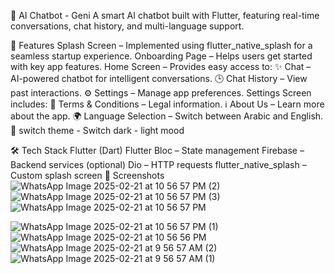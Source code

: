 🚀 AI Chatbot - Geni
A smart AI chatbot built with Flutter, featuring real-time conversations, chat history, and multi-language support.

📱 Features
Splash Screen – Implemented using flutter_native_splash for a seamless startup experience.
Onboarding Page – Helps users get started with key app features.
Home Screen – Provides easy access to:
✨ Chat – AI-powered chatbot for intelligent conversations.
🕒 Chat History – View past interactions.
⚙️ Settings – Manage app preferences.
Settings Screen includes:
📜 Terms & Conditions – Legal information.
ℹ️ About Us – Learn more about the app.
🌍 Language Selection – Switch between Arabic and English.
🌙 switch theme - Switch dark - light mood

🛠️ Tech Stack
Flutter (Dart)
Flutter Bloc – State management
Firebase – Backend services (optional)
Dio – HTTP requests
flutter_native_splash – Custom splash screen
📸 Screenshots
![WhatsApp Image 2025-02-21 at 10 56 57 PM (2)](https://github.com/user-attachments/assets/7a24a9c6-00e5-4d0e-b713-2a298db7d353)
![WhatsApp Image 2025-02-21 at 10 56 57 PM (3)](https://github.com/user-attachments/assets/d2f47714-7b6e-49bb-9165-935705163539)
![WhatsApp Image 2025-02-21 at 10 56 57 PM](https://github.com/user-attachments/assets/4e8767b1-5f7b-4725-997d-c06422136eac)


![WhatsApp Image 2025-02-21 at 10 56 57 PM (1)](https://github.com/user-attachments/assets/6e789ed2-9b49-4a31-9b2f-a0be11693581)
![WhatsApp Image 2025-02-21 at 10 56 56 PM](https://github.com/user-attachments/assets/d4eba85a-7648-40e0-a477-11bb3a3f036f)
![WhatsApp Image 2025-02-21 at 9 56 57 AM (2)](https://github.com/user-attachments/assets/ade546fd-2db3-4970-bfbf-2d900a624d5e)
![WhatsApp Image 2025-02-21 at 9 56 57 AM (1)](https://github.com/user-attachments/assets/dc434469-6427-4272-8366-74a4978a8d17)
